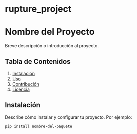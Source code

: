 # rupture_project
# Nombre del Proyecto

Breve descripción o introducción al proyecto.

## Tabla de Contenidos

1. [Instalación](#instalación)
2. [Uso](#uso)
3. [Contribución](#contribución)
4. [Licencia](#licencia)

## Instalación

Describe cómo instalar y configurar tu proyecto. Por ejemplo:

```bash
pip install nombre-del-paquete
